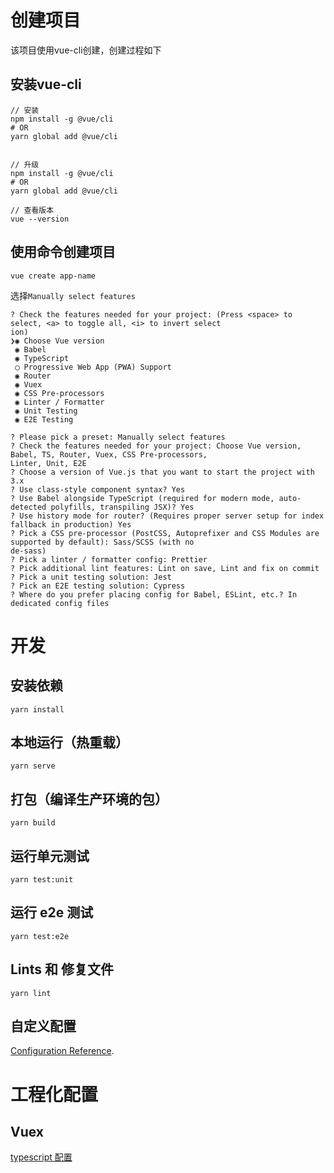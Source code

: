 # 创建项目
该项目使用vue-cli创建，创建过程如下

## 安装vue-cli
```
// 安装
npm install -g @vue/cli
# OR
yarn global add @vue/cli


// 升级
npm install -g @vue/cli
# OR
yarn global add @vue/cli

// 查看版本
vue --version
```

## 使用命令创建项目
```
vue create app-name
```
选择`Manually select features`
```
? Check the features needed for your project: (Press <space> to select, <a> to toggle all, <i> to invert select
ion)
❯◉ Choose Vue version
 ◉ Babel
 ◉ TypeScript
 ◯ Progressive Web App (PWA) Support
 ◉ Router
 ◉ Vuex
 ◉ CSS Pre-processors
 ◉ Linter / Formatter
 ◉ Unit Testing
 ◉ E2E Testing
```
```
? Please pick a preset: Manually select features
? Check the features needed for your project: Choose Vue version, Babel, TS, Router, Vuex, CSS Pre-processors,
Linter, Unit, E2E
? Choose a version of Vue.js that you want to start the project with 3.x
? Use class-style component syntax? Yes
? Use Babel alongside TypeScript (required for modern mode, auto-detected polyfills, transpiling JSX)? Yes
? Use history mode for router? (Requires proper server setup for index fallback in production) Yes
? Pick a CSS pre-processor (PostCSS, Autoprefixer and CSS Modules are supported by default): Sass/SCSS (with no
de-sass)
? Pick a linter / formatter config: Prettier
? Pick additional lint features: Lint on save, Lint and fix on commit
? Pick a unit testing solution: Jest
? Pick an E2E testing solution: Cypress
? Where do you prefer placing config for Babel, ESLint, etc.? In dedicated config files
```

# 开发
## 安装依赖
```
yarn install
```

## 本地运行（热重载）
```
yarn serve
```

## 打包（编译生产环境的包）
```
yarn build
```

## 运行单元测试
```
yarn test:unit
```

## 运行 e2e 测试
```
yarn test:e2e
```

## Lints 和 修复文件
```
yarn lint
```

## 自定义配置
[Configuration Reference](https://cli.vuejs.org/config/).

# 工程化配置

## Vuex

[typescript 配置](https://next.vuex.vuejs.org/zh/guide/typescript-support.html#typescript-%E6%94%AF%E6%8C%81)
